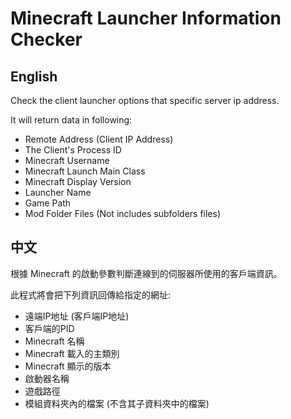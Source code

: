 # Minecraft Launcher Information Checker

## English
Check the client launcher options that specific server ip address.

It will return data in following:
* Remote Address (Client IP Address)
* The Client's Process ID
* Minecraft Username
* Minecraft Launch Main Class
* Minecraft Display Version
* Launcher Name
* Game Path
* Mod Folder Files (Not includes subfolders files)

## 中文
根據 Minecraft 的啟動參數判斷連線到的伺服器所使用的客戶端資訊。

此程式將會把下列資訊回傳給指定的網址:
* 遠端IP地址 (客戶端IP地址)
* 客戶端的PID
* Minecraft 名稱
* Minecraft 載入的主類別
* Minecraft 顯示的版本
* 啟動器名稱
* 遊戲路徑
* 模組資料夾內的檔案 (不含其子資料夾中的檔案)
